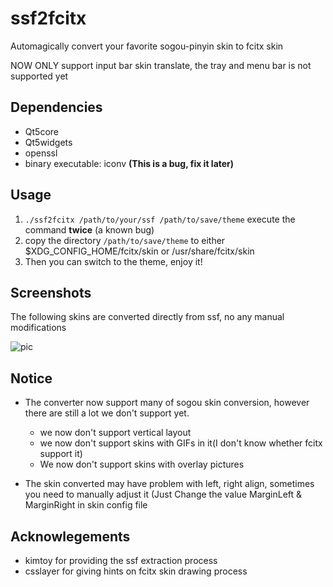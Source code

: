 # ssf2fcitx
Automagically convert your favorite sogou-pinyin skin to fcitx skin

NOW ONLY support input bar skin translate, the tray and menu bar is not supported yet

## Dependencies

* Qt5core
* Qt5widgets
* openssl
* binary executable: iconv **(This is a bug, fix it later)**

## Usage

1. `./ssf2fcitx /path/to/your/ssf /path/to/save/theme` execute the command **twice** (a known bug)
2. copy the directory `/path/to/save/theme` to either $XDG_CONFIG_HOME/fcitx/skin or /usr/share/fcitx/skin
3. Then you can switch to the theme, enjoy it!

## Screenshots

The following skins are converted directly from ssf, no any manual modifications


![pic](https://github.com/VOID001/ssf2fcitx/raw/master/screenshot.png)

## Notice

* The converter now support many of sogou skin conversion, however there are still a lot we don't support yet.
  * we now don't support vertical layout
  * we now don't support skins with GIFs in it(I don't know whether fcitx support it)
  * We now don't support skins with overlay pictures

* The skin converted may have problem with left, right align, sometimes you need to manually adjust it (Just Change the value MarginLeft & MarginRight in skin config file


## Acknowlegements

* kimtoy for providing the ssf extraction process
* csslayer for giving hints on fcitx skin drawing process
